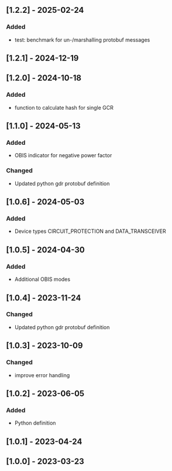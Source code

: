 ## [1.2.2] - 2025-02-24
### Added
- test: benchmark for un-/marshalling protobuf messages

## [1.2.1] - 2024-12-19

## [1.2.0] - 2024-10-18
### Added
- function to calculate hash for single GCR

## [1.1.0] - 2024-05-13
### Added
- OBIS indicator for negative power factor

### Changed
- Updated python gdr protobuf definition

## [1.0.6] - 2024-05-03
### Added
- Device types CIRCUIT_PROTECTION and DATA_TRANSCEIVER

## [1.0.5] - 2024-04-30
### Added
- Additional OBIS modes

## [1.0.4] - 2023-11-24
### Changed
- Updated python gdr protobuf definition

## [1.0.3] - 2023-10-09
### Changed
- improve error handling

## [1.0.2] - 2023-06-05
### Added
- Python definition

## [1.0.1] - 2023-04-24

## [1.0.0] - 2023-03-23
